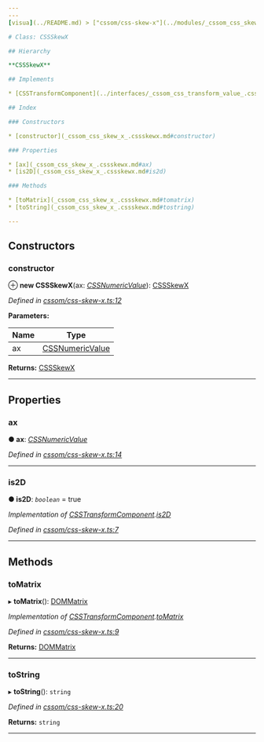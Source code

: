 ```yaml
---
---
[visua](../README.md) > ["cssom/css-skew-x"](../modules/_cssom_css_skew_x_.md) > [CSSSkewX](../classes/_cssom_css_skew_x_.cssskewx.md)

# Class: CSSSkewX

## Hierarchy

**CSSSkewX**

## Implements

* [CSSTransformComponent](../interfaces/_cssom_css_transform_value_.csstransformcomponent.md)

## Index

### Constructors

* [constructor](_cssom_css_skew_x_.cssskewx.md#constructor)

### Properties

* [ax](_cssom_css_skew_x_.cssskewx.md#ax)
* [is2D](_cssom_css_skew_x_.cssskewx.md#is2d)

### Methods

* [toMatrix](_cssom_css_skew_x_.cssskewx.md#tomatrix)
* [toString](_cssom_css_skew_x_.cssskewx.md#tostring)

---
```


## Constructors

<a id="constructor"></a>

###  constructor

⊕ **new CSSSkewX**(ax: *[CSSNumericValue](_cssom_css_numeric_value_.cssnumericvalue.md)*): [CSSSkewX](_cssom_css_skew_x_.cssskewx.md)

*Defined in [cssom/css-skew-x.ts:12](https://github.com/umbopepato/visua/blob/221e6a0/src/cssom/css-skew-x.ts#L12)*

**Parameters:**

| Name | Type |
| ------ | ------ |
| ax | [CSSNumericValue](_cssom_css_numeric_value_.cssnumericvalue.md) |

**Returns:** [CSSSkewX](_cssom_css_skew_x_.cssskewx.md)

___

## Properties

<a id="ax"></a>

###  ax

**● ax**: *[CSSNumericValue](_cssom_css_numeric_value_.cssnumericvalue.md)*

*Defined in [cssom/css-skew-x.ts:14](https://github.com/umbopepato/visua/blob/221e6a0/src/cssom/css-skew-x.ts#L14)*

___
<a id="is2d"></a>

###  is2D

**● is2D**: *`boolean`* = true

*Implementation of [CSSTransformComponent](../interfaces/_cssom_css_transform_value_.csstransformcomponent.md).[is2D](../interfaces/_cssom_css_transform_value_.csstransformcomponent.md#is2d)*

*Defined in [cssom/css-skew-x.ts:7](https://github.com/umbopepato/visua/blob/221e6a0/src/cssom/css-skew-x.ts#L7)*

___

## Methods

<a id="tomatrix"></a>

###  toMatrix

▸ **toMatrix**(): [DOMMatrix](_cssom_dom_matrix_.dommatrix.md)

*Implementation of [CSSTransformComponent](../interfaces/_cssom_css_transform_value_.csstransformcomponent.md).[toMatrix](../interfaces/_cssom_css_transform_value_.csstransformcomponent.md#tomatrix)*

*Defined in [cssom/css-skew-x.ts:9](https://github.com/umbopepato/visua/blob/221e6a0/src/cssom/css-skew-x.ts#L9)*

**Returns:** [DOMMatrix](_cssom_dom_matrix_.dommatrix.md)

___
<a id="tostring"></a>

###  toString

▸ **toString**(): `string`

*Defined in [cssom/css-skew-x.ts:20](https://github.com/umbopepato/visua/blob/221e6a0/src/cssom/css-skew-x.ts#L20)*

**Returns:** `string`

___

